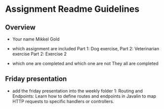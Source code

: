 # Assignment Readme Guidelines

## Overview

- Your name
Mikkel Gold
- which assignment are included
Part 1: Dog exercise, Part 2: Veterinarian exercise
Part 2: Exercise 2

- which one are completed and which one are not
They all are completed

## Friday presentation
- add the friday presentation into the weekly folder
1: Routing and Endpoints: Learn how to define routes 
and endpoints in Javalin to map HTTP requests to 
specific handlers or controllers.
